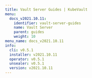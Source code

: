 ```yaml
---
title: Vault Server Guides | KubeVault
menu:
  docs_v2021.10.11:
    identifier: vault-server-guides
    name: Vault Server
    parent: guides
    weight: 10
menu_name: docs_v2021.10.11
info:
  cli: v0.5.1
  installer: v2021.10.11
  operator: v0.5.1
  unsealer: v0.5.1
  version: v2021.10.11
---
```


